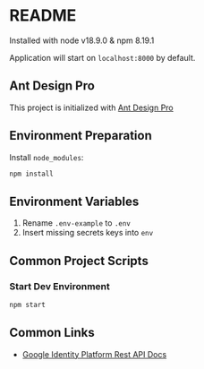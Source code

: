 # README

Installed with node v18.9.0 & npm 8.19.1

Application will start on `localhost:8000` by default.

## Ant Design Pro

This project is initialized with [Ant Design Pro](https://pro.ant.design)

## Environment Preparation

Install `node_modules`:

```bash
npm install
```

## Environment Variables

1. Rename `.env-example` to `.env`
2. Insert missing secrets keys into `env`

## Common Project Scripts

### Start Dev Environment

```bash
npm start
```

## Common Links

- [Google Identity Platform Rest API Docs](https://cloud.google.com/identity-platform/docs/use-rest-api#section-sign-in-email-password)
